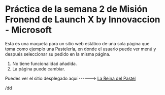 # Práctica de la semana 2 de Misión Fronend de Launch X by Innovaccion - Microsoft

Esta es una maqueta para un sitio web estático de una sola página que toma como ejemplo una Pastelería, en donde el usuario puede ver menú y después seleccionar su pedido en la misma página.

1.  No tiene funcionalidad añadida. 
2.  La página puede cambiar.

Puedes ver el sitio desplegado aquí ------> [La Reina del Pastel](https://diego-devs.github.io/LaReinaDelPastel/)

/dd